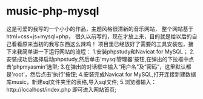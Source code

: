 # music-php-mysql
这是可爱的我写的一个小小的作品，主题风格很清新的音乐网站，
整个网站基于html+css+js+mysql+php，
很久以前写的，现在才放上来，目的就是给以后的自己看看原来当初的我写东西这么辣鸡！
项目里已经放好了需要的工具安装包，接下来我简单讲一下运行网站的流程：
1.安装phpstudy和Navicat for MySQL；
2.安装成功后选择启动phpstudy,然后单击'mysql管理器'按钮,在弹出的下拉框中点击'phpmyasmin'选型;
3.在弹出的对话框中输入“用户名”及“密码”，这里默认都是'root'，然后点击'执行'按钮;
4.安装完成Navicat for MySQL,打开连接新建数据库music，新建sql文件夹里的表格,导入sql文件;
5.浏览器输入：http://localhost/index.php 即可进入网站首页;
